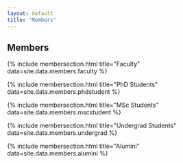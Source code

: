 ```yaml
---
layout: default
title: "Members"
---
```


## Members

{% include membersection.html title="Faculty" data=site.data.members.faculty %}

{% include membersection.html title="PhD Students" data=site.data.members.phdstudent %}

{% include membersection.html title="MSc Students" data=site.data.members.mscstudent %}

{% include membersection.html title="Undergrad Students" data=site.data.members.undergrad %}

{% include membersection.html title="Alumini" data=site.data.members.alumini %}
